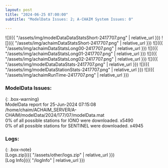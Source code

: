 ```yaml
---
layout: post
title: "2024-06-25 07:00:00"
subtitle: "ModelData Issues: 2; A-CHAIM System Issues: 0"

---
```


![]({{ "/assets/img/modelDataDataStatsShort-2417707.png" | relative_url }})
![]({{ "/assets/img/achaimDataStatsShort-2417707.png" | relative_url }})
![]({{ "/assets/img/achaimDataStatsLong00-2417707.png" | relative_url }})
![]({{ "/assets/img/achaimDataStatsLong01-2417707.png" | relative_url }})
![]({{ "/assets/img/achaimDataStatsLong02-2417707.png" | relative_url }})
![]({{ "/assets/img/modelDataDataStats-2417707.png" | relative_url }})
![]({{ "/assets/img/modelDataStationStats-2417707.png" | relative_url }})
![]({{ "/assets/img/achaimRunTime-2417707.png" | relative_url }})


### ModelData Issues:  
  
{: .box-warning}  
 ModelData report for 25-Jun-2024 07:15:08   
 /home/chaim/ACHAIM_SERVER/A-CHAIM/modelData/2024/177/07/modelData.mat   
 0% of all possible stations for IONO were downloaded. x5490   
 0% of all possible stations for SENTINEL were downloaded. x4945   
  


### Logs:  
  
{: .box-note}  
[Logs.zip]({{ "/assets/other/logs.zip" | relative_url }})  
[Log Info]({{ "/logInfo" | relative_url }})  
